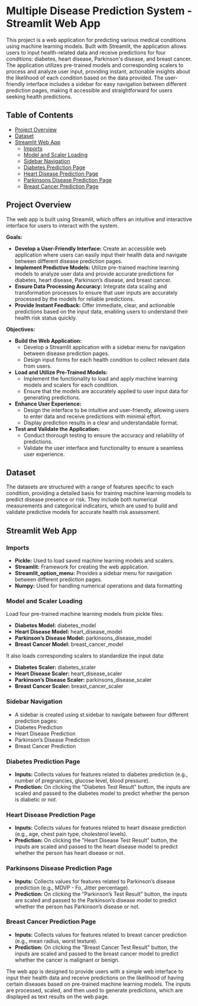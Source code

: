 # Multiple Disease Prediction System - Streamlit Web App
This project is a web application for predicting various medical conditions using machine learning models. Built with Streamlit, the application allows users to input health-related data and receive predictions for four conditions: diabetes, heart disease, Parkinson's disease, and breast cancer. 
The application utilizes pre-trained models and corresponding scalers to process and analyze user input, providing instant, actionable insights about the likelihood of each condition based on the data provided. The user-friendly interface includes a sidebar for easy navigation between different prediction pages, making it accessible and straightforward for users seeking health predictions.

## Table of Contents
- [Project Overview](#project-overview)
- [Dataset](#dataset)
- [Streamlit Web App](#streamlit-web-app)
  - [Imports](#imports)
  - [Model and Scaler Loading](#model-and-scaler-loading)
  - [Sidebar Navigation](#sidebar-navigation)
  - [Diabetes Prediction Page](#diabetes-prediction-page)
  - [Heart Disease Prediction Page](#heart-disease-prediction-page)
  - [Parkinsons Disease Prediction Page](#parkinsons-disease-prediction-page)
  - [Breast Cancer Prediction Page](#breast-cancer-prediction-page)

## Project Overview
The web app is built using Streamlit, which offers an intuitive and interactive interface for users to interact with the system.

**Goals:**
- **Develop a User-Friendly Interface:** Create an accessible web application where users can easily input their health data and navigate between different disease prediction pages.
- **Implement Predictive Models:** Utilize pre-trained machine learning models to analyze user data and provide accurate predictions for diabetes, heart disease, Parkinson’s disease, and breast cancer.
- **Ensure Data Processing Accuracy:** Integrate data scaling and transformation processes to ensure that user inputs are accurately processed by the models for reliable predictions.
- **Provide Instant Feedback:** Offer immediate, clear, and actionable predictions based on the input data, enabling users to understand their health risk status quickly.

**Objectives:**
- **Build the Web Application:**
  - Develop a Streamlit application with a sidebar menu for navigation between disease prediction pages.
  - Design input forms for each health condition to collect relevant data from users.
- **Load and Utilize Pre-Trained Models:**
  - Implement the functionality to load and apply machine learning models and scalers for each condition.
  - Ensure that the models are accurately applied to user input data for generating predictions.
- **Enhance User Experience:**
  - Design the interface to be intuitive and user-friendly, allowing users to enter data and receive predictions with minimal effort.
  - Display prediction results in a clear and understandable format.
- **Test and Validate the Application:**
  - Conduct thorough testing to ensure the accuracy and reliability of predictions.
  - Validate the user interface and functionality to ensure a seamless user experience.

## Dataset
The datasets are structured with a range of features specific to each condition, providing a detailed basis for training machine learning models to predict disease presence or risk. They include both numerical measurements and categorical indicators, which are used to build and validate predictive models for accurate health risk assessment.

## Streamlit Web App
### Imports
- **Pickle:** Used to load saved machine learning models and scalers.
- **Streamlit:** Framework for creating the web application.
- **Streamlit_option_menu:** Provides a sidebar menu for navigation between different prediction pages.
- **Numpy:** Used for handling numerical operations and data formatting

### Model and Scaler Loading
Load four pre-trained machine learning models from pickle files:
- **Diabetes Model:** diabetes_model
- **Heart Disease Model:** heart_disease_model
- **Parkinson’s Disease Model:** parkinsons_disease_model
- **Breast Cancer Model:** breast_cancer_model

It also loads corresponding scalers to standardize the input data:
- **Diabetes Scaler:** diabetes_scaler
- **Heart Disease Scaler:** heart_disease_scaler
- **Parkinson’s Disease Scaler:** parkinsons_disease_scaler
- **Breast Cancer Scaler:** breast_cancer_scaler

### Sidebar Navigation
- A sidebar is created using st.sidebar to navigate between four different prediction pages:
- Diabetes Prediction
- Heart Disease Prediction
- Parkinson’s Disease Prediction
- Breast Cancer Prediction

### Diabetes Prediction Page
- **Inputs:** Collects values for features related to diabetes prediction (e.g., number of pregnancies, glucose level, blood pressure).
- **Prediction:** On clicking the "Diabetes Test Result" button, the inputs are scaled and passed to the diabetes model to predict whether the person is diabetic or not.

### Heart Disease Prediction Page
- **Inputs:** Collects values for features related to heart disease prediction (e.g., age, chest pain type, cholesterol levels).
- **Prediction:** On clicking the "Heart Disease Test Result" button, the inputs are scaled and passed to the heart disease model to predict whether the person has heart disease or not.

### Parkinsons Disease Prediction Page
- **Inputs:** Collects values for features related to Parkinson’s disease prediction (e.g., MDVP - Fo, Jitter percentage).
- **Prediction:** On clicking the "Parkinson’s Test Result" button, the inputs are scaled and passed to the Parkinson’s disease model to predict whether the person has Parkinson’s disease or not.

### Breast Cancer Prediction Page
- **Inputs:** Collects values for features related to breast cancer prediction (e.g., mean radius, worst texture).
- **Prediction:** On clicking the "Breast Cancer Test Result" button, the inputs are scaled and passed to the breast cancer model to predict whether the cancer is malignant or benign.

The web app is designed to provide users with a simple web interface to input their health data and receive predictions on the likelihood of having certain diseases based on pre-trained machine learning models. The inputs are processed, scaled, and then used to generate predictions, which are displayed as text results on the web page.
